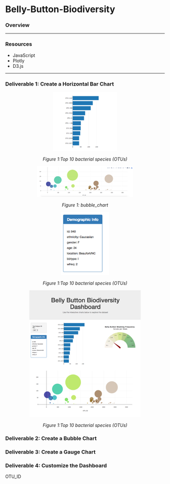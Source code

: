 # Belly-Button-Biodiversity

### Overview


---
### Resources
* JavaScript
* Plotly
* D3.js
---
### Deliverable 1: Create a Horizontal Bar Chart
<p align="center">  
<img src="https://github.com/Tifarahani/Belly-Button-Biodiversity/blob/main/Resources/img/hw01.png"  width="40%" height="40%">
</p>
<p align="center">  
<i>Figure 1:Top 10 bacterial species (OTUs)</i>
</p>

<p align="center">  
<img src="https://github.com/Tifarahani/Belly-Button-Biodiversity/blob/main/Resources/img/bubble_chart.png"  width="60%" height="60%">
</p>
<p align="center">  
<i>Figure 1: bubble_chart</i>
</p>

<p align="center">  
<img src="https://github.com/Tifarahani/Belly-Button-Biodiversity/blob/main/Resources/img/hw03.png"  width="30%" height="30%">
</p>
<p align="center">  
<i>Figure 1:Top 10 bacterial species (OTUs)</i>
</p>


<p align="center">  
<img src="https://github.com/Tifarahani/Belly-Button-Biodiversity/blob/main/Resources/img/hw02.png"  width="70%" height="70%">
</p>
<p align="center">  
<i>Figure 1:Top 10 bacterial species (OTUs)</i>
</p>

### Deliverable 2: Create a Bubble Chart

### Deliverable 3: Create a Gauge Chart

### Deliverable 4: Customize the Dashboard

OTU_ID

